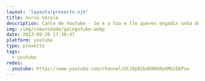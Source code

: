 ```yaml
---
layout: 'layouts/proxecto.njk'
title: Xurxo Varela
description: Canle de Youtube - Se é a túa e lle queres engadir unha descripción e etiquetas, ponte en contacto con nós.
img: /img/comunidade/galegotube.webp
date: 2013-09-26 17:39:47
platform: youtube
type: proxecto
tags:
  - youtube
redes:
  youtube: https://www.youtube.com/channel/UCJOp92b4EB9kRyUMG2EKPxw
---
```


